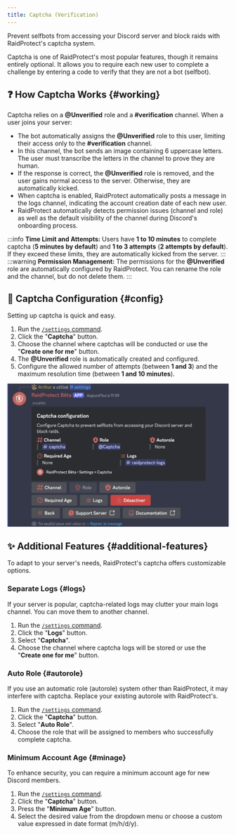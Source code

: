 ```yaml
---
title: Captcha (Verification)
---
```


Prevent selfbots from accessing your Discord server and block raids with RaidProtect's captcha system.

Captcha is one of RaidProtect's most popular features, though it remains entirely optional. It allows you to require each new user to complete a challenge by entering a code to verify that they are not a bot (selfbot).

## ❓ How Captcha Works {#working}

Captcha relies on a **@Unverified** role and a **#verification** channel. When a user joins your server:
- The bot automatically assigns the **@Unverified** role to this user, limiting their access only to the **#verification** channel.
- In this channel, the bot sends an image containing 6 uppercase letters. The user must transcribe the letters in the channel to prove they are human.
- If the response is correct, the **@Unverified** role is removed, and the user gains normal access to the server. Otherwise, they are automatically kicked.
- When captcha is enabled, RaidProtect automatically posts a message in the logs channel, indicating the account creation date of each new user.
- RaidProtect automatically detects permission issues (channel and role) as well as the default visibility of the channel during Discord's onboarding process.

:::info
**Time Limit and Attempts:** Users have **1 to 10 minutes** to complete captcha (**5 minutes by default**) and **1 to 3 attempts** (**2 attempts by default**). If they exceed these limits, they are automatically kicked from the server.
:::
:::warning
**Permission Management:** The permissions for the **@Unverified** role are automatically configured by RaidProtect. You can rename the role and the channel, but do not delete them.
:::

## 🚪 Captcha Configuration {#config}

Setting up captcha is quick and easy.

1. Run the [`/settings` command](../setup.md#settings).
2. Click the "**Captcha**" button.
3. Choose the channel where captchas will be conducted or use the "**Create one for me**" button.
4. The **@Unverified** role is automatically created and configured.
5. Configure the allowed number of attempts (between **1 and 3**) and the maximum resolution time (between **1 and 10 minutes**).

![Captcha settings screenshot](../../../../en/docusaurus-plugin-content-docs/version-3.1.0/assets/rpBeta-settings-anti-captcha.webp)

## ✨ Additional Features {#additional-features}

To adapt to your server's needs, RaidProtect's captcha offers customizable options.

### Separate Logs {#logs}

If your server is popular, captcha-related logs may clutter your main logs channel. You can move them to another channel.

1. Run the [`/settings` command](../setup.md#settings).
2. Click the "**Logs**" button.
3. Select "**Captcha**".
4. Choose the channel where captcha logs will be stored or use the "**Create one for me**" button.

### Auto Role {#autorole}

If you use an automatic role (autorole) system other than RaidProtect, it may interfere with captcha. Replace your existing autorole with RaidProtect's.

1. Run the [`/settings` command](../setup.md#settings).
2. Click the "**Captcha**" button.
3. Select "**Auto Role**".
4. Choose the role that will be assigned to members who successfully complete captcha.

### Minimum Account Age {#minage}

To enhance security, you can require a minimum account age for new Discord members.

1. Run the [`/settings` command](../setup.md#settings).
2. Click the "**Captcha**" button.
3. Press the "**Minimum Age**" button.
4. Select the desired value from the dropdown menu or choose a custom value expressed in date format (m/h/d/y).